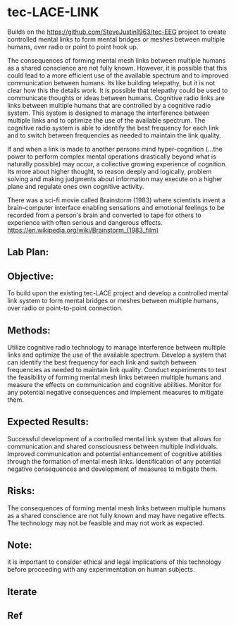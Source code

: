 # tec-LACE-LINK

Builds on the https://github.com/SteveJustin1963/tec-EEG project to create controlled mental links to form mental bridges or meshes between multiple humans, over radio or point to point hook up.

The consequences of forming mental mesh links between multiple humans as a shared conscience are not fully known. However, it is possible that this could lead to a more efficient use of the available spectrum and to improved communication between humans. Its like building telepathy, but it is not clear how this the details work. It is possible that telepathy could be used to communicate thoughts or ideas between humans. Cognitive radio links are links between multiple humans that are controlled by a cognitive radio system. This system is designed to manage the interference between multiple links and to optimize the use of the available spectrum. The cognitive radio system is able to identify the best frequency for each link and to switch between frequencies as needed to maintain the link quality.

If and when a link is made to another persons mind hyper-cognition (...the power to perform complex mental operations drastically beyond what is naturally possible) may occur, a collective growing experience of cognition. Its more about higher thought, to reason deeply and logically, problem solving and making judgments about information may execute on a higher plane and regulate ones own cognitive activity.

There was a sci-fi movie called Brainstorm (1983) where scientists invent a brain–computer interface enabling sensations and emotional feelings to be recorded from a person's brain and converted to tape for others to experience with often serious and dangerous effects. https://en.wikipedia.org/wiki/Brainstorm_(1983_film)


## Lab Plan:
## Objective:
To build upon the existing tec-LACE project and develop a controlled mental link system to form mental bridges or meshes between multiple humans, over radio or point-to-point connection.
## Methods:
Utilize cognitive radio technology to manage interference between multiple links and optimize the use of the available spectrum.
Develop a system that can identify the best frequency for each link and switch between frequencies as needed to maintain link quality.
Conduct experiments to test the feasibility of forming mental mesh links between multiple humans and measure the effects on communication and cognitive abilities.
Monitor for any potential negative consequences and implement measures to mitigate them.
## Expected Results:
Successful development of a controlled mental link system that allows for communication and shared consciousness between multiple individuals.
Improved communication and potential enhancement of cognitive abilities through the formation of mental mesh links.
Identification of any potential negative consequences and development of measures to mitigate them.
## Risks:
The consequences of forming mental mesh links between multiple humans as a shared conscience are not fully known and may have negative effects.
The technology may not be feasible and may not work as expected.
## Note: 
it is important to consider ethical and legal implications of this technology before proceeding with any experimentation on human subjects.

## Iterate

## Ref


